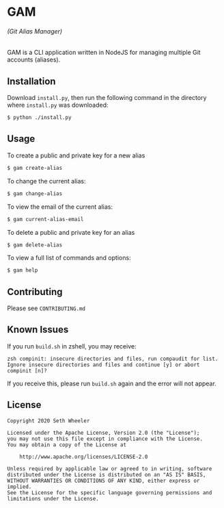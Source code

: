 # GAM
###### (Git Alias Manager)
GAM is a CLI application written in NodeJS for managing multiple Git accounts (aliases).

## Installation
Download `install.py`, then run the following command in the directory where
`install.py` was downloaded:
```bash
$ python ./install.py
```

## Usage
To create a public and private key for a new alias
```bash
$ gam create-alias
```
To change the current alias:
```bash
$ gam change-alias
```
To view the email of the current alias:
```bash
$ gam current-alias-email
```
To delete a public and private key for an alias
```bash
$ gam delete-alias
```
To view a full list of commands and options:
```bash
$ gam help
```

## Contributing
Please see `CONTRIBUTING.md`

## Known Issues
If you run `build.sh` in zshell, you may receive:
```
zsh compinit: insecure directories and files, run compaudit for list.
Ignore insecure directories and files and continue [y] or abort compinit [n]?
```
If you receive this, please run `build.sh` again and the error will not appear.

## License
```
Copyright 2020 Seth Wheeler

Licensed under the Apache License, Version 2.0 (the "License");
you may not use this file except in compliance with the License.
You may obtain a copy of the License at

    http://www.apache.org/licenses/LICENSE-2.0

Unless required by applicable law or agreed to in writing, software
distributed under the License is distributed on an "AS IS" BASIS,
WITHOUT WARRANTIES OR CONDITIONS OF ANY KIND, either express or implied.
See the License for the specific language governing permissions and
limitations under the License.
```
